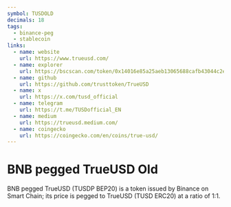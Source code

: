 ```yaml
---
symbol: TUSDOLD
decimals: 18
tags:
  - binance-peg
  - stablecoin
links:
  - name: website
    url: https://www.trueusd.com/
  - name: explorer
    url: https://bscscan.com/token/0x14016e85a25aeb13065688cafb43044c2ef86784
  - name: github
    url: https://github.com/trusttoken/TrueUSD
  - name: x
    url: https://x.com/tusd_official
  - name: telegram
    url: https://t.me/TUSDofficial_EN
  - name: medium
    url: https://trueusd.medium.com/
  - name: coingecko
    url: https://coingecko.com/en/coins/true-usd/
---
```


# BNB pegged TrueUSD Old

BNB pegged TrueUSD (TUSDP BEP20) is a token issued by Binance on Smart Chain; its price is pegged to TrueUSD (TUSD ERC20) at a ratio of 1:1.
